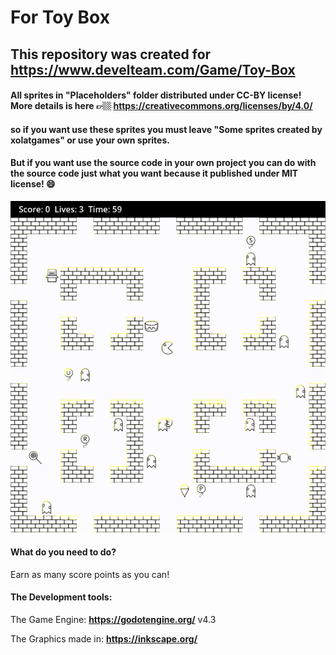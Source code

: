 # For Toy Box

## This repository was created for https://www.develteam.com/Game/Toy-Box

#### All sprites in "Placeholders" folder distributed under CC-BY license! More details is here 👉🏼 https://creativecommons.org/licenses/by/4.0/
#### so if you want use these sprites you must leave "Some sprites created by xolatgames" or use your own sprites.
#### But if you want use the source code in your own project you can do with the source code just what you want because it published under MIT license! 😄 

![image info](Preview.gif)

#### What do you need to do?

Earn as many score points as you can!

#### The Development tools:

The Game Engine: **https://godotengine.org/**   v4.3

The Graphics made in: **https://inkscape.org/**
